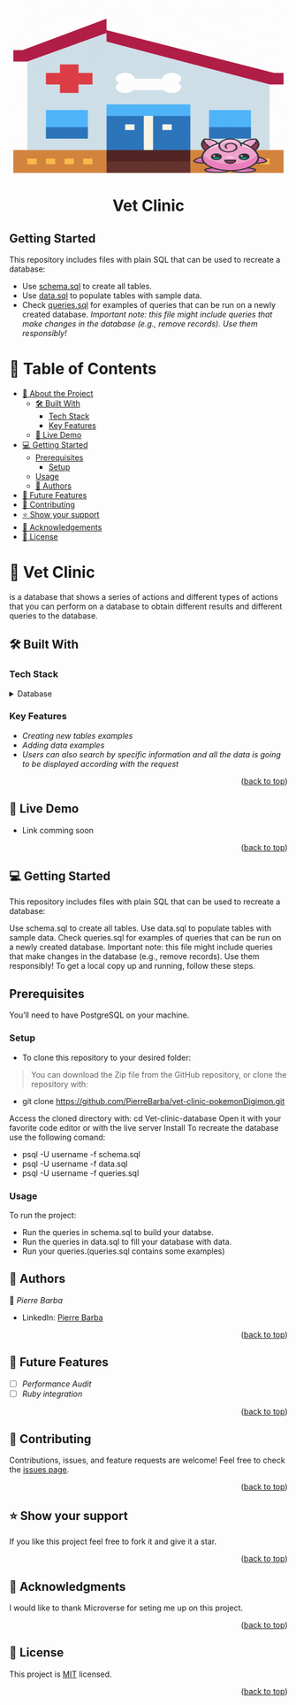 <div align="center">
  <p align='center'><img  src="vet-clinic.gif" width="490" height="300" ></p>
  <h1><b>Vet Clinic</b></h1>

</div>

## Getting Started

This repository includes files with plain SQL that can be used to recreate a database:

- Use [schema.sql](./schema.sql) to create all tables.
- Use [data.sql](./data.sql) to populate tables with sample data.
- Check [queries.sql](./queries.sql) for examples of queries that can be run on a newly created database. *Important note: this file might include queries that make changes in the database (e.g., remove records). Use them responsibly!*

<a name="readme-top"></a>

# 📗 Table of Contents

- [📖 About the Project](#about-project)
  - [🛠 Built With](#built-with)
    - [Tech Stack](#tech-stack)
    - [Key Features](#key-features)
  - [🚀 Live Demo](#live-demo)
- [💻 Getting Started](#getting-started)
  - [Prerequisites](#prerequisites)
    - [Setup](#setup)
  - [Usage](#usage)
  - [👥 Authors](#authors)
- [🔭 Future Features](#future-features)
- [🤝 Contributing](#contributing)
- [⭐️ Show your support](#support)
- [🙏 Acknowledgements](#acknowledgements)
- [📝 License](#license)

<!-- PROJECT DESCRIPTION -->

# 📖 Vet Clinic <a name="about-project"></a>


 is a database that shows a series of actions and different types of actions that you can perform on a database to obtain different results and different queries to the database.

## 🛠 Built With <a name="built-with"></a>

### Tech Stack <a name="tech-stack"></a>

<details>
<summary>Database</summary>
  <ul>
    <li><a href="https://www.postgresql.org/">PostgreSQL</a></li>
  </ul>
</details>
<!-- Features -->

### Key Features <a name="key-features"></a>
- *Creating new tables examples*
- *Adding data examples*
- *Users can also search by specific information and all the data is going to be displayed according with the request*


<p align="right">(<a href="#readme-top">back to top</a>)</p>

<!-- LIVE DEMO -->

## 🚀 Live Demo <a name="live-demo"></a>


- Link comming soon

<p align="right">(<a href="#readme-top">back to top</a>)</p>

<!-- GETTING STARTED -->

## 💻 Getting Started <a name="getting-started"></a>

This repository includes files with plain SQL that can be used to recreate a database:

Use schema.sql to create all tables.
Use data.sql to populate tables with sample data.
Check queries.sql for examples of queries that can be run on a newly created database. Important note: this file might include queries that make changes in the database (e.g., remove records). Use them responsibly!
To get a local copy up and running, follow these steps.




## Prerequisites
 You’ll need to have PostgreSQL on your machine.

 ### Setup



- To clone this repository to your desired folder:

> You can download the Zip file from the GitHub repository, or clone the repository with:
- git clone https://github.com/PierreBarba/vet-clinic-pokemonDigimon.git

Access the cloned directory with:
cd Vet-clinic-database
Open it with your favorite code editor or with the live server
Install
To recreate the database use the following comand:

- psql -U username -f schema.sql
- psql -U username -f data.sql
- psql -U username -f queries.sql


### Usage

To run the project:
- Run the queries in schema.sql to build your databse.
- Run the queries in data.sql to fill your database with data.
- Run your queries.(queries.sql contains some examples)

<!-- AUTHORS -->

## 👥 Authors <a name="authors"></a>


👤 *Pierre Barba*

- LinkedIn: [Pierre Barba](https://www.linkedin.com/in/jean-pierre-barba/)

<p align="right">(<a href="#readme-top">back to top</a>)</p>

<!-- FUTURE FEATURES -->

## 🔭 Future Features <a name="future-features"></a>

- [ ] *Performance Audit*
- [ ] *Ruby integration*

<p align="right">(<a href="#readme-top">back to top</a>)</p>

<!-- CONTRIBUTING -->
## 🤝 Contributing <a name="contributing"></a>
Contributions, issues, and feature requests are welcome!
Feel free to check the [issues page](../../issues/).
<p align="right">(<a href="#readme-top">back to top</a>)</p>
<!-- SUPPORT -->

## ⭐️ Show your support <a name="support"></a>

If you like this project feel free to fork it and give it a star.

<p align="right">(<a href="#readme-top">back to top</a>)</p>

<!-- ACKNOWLEDGEMENTS -->

## 🙏 Acknowledgments <a name="acknowledgements"></a>

I would like to thank Microverse for seting me up on this project.

<p align="right">(<a href="#readme-top">back to top</a>)</p>

<!-- LICENSE -->
## 📝 License <a name="license"></a>

This project is [MIT](./LICENSE) licensed.

<p align="right">(<a href="#readme-top">back to top</a>)</p>